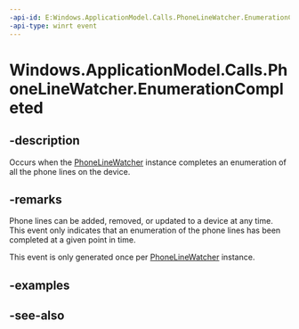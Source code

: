 ----api-id: E:Windows.ApplicationModel.Calls.PhoneLineWatcher.EnumerationCompleted
-api-type: winrt event
---<!-- Event syntaxpublic event Windows.Foundation.TypedEventHandler EnumerationCompleted<Windows.ApplicationModel.Calls.PhoneLineWatcher,  object>--># Windows.ApplicationModel.Calls.PhoneLineWatcher.EnumerationCompleted## -descriptionOccurs when the [PhoneLineWatcher](phonelinewatcher.md) instance completes an enumeration of all the phone lines on the device.## -remarksPhone lines can be added, removed, or updated to a device at any time. This event only indicates that an enumeration of the phone lines has been completed at a given point in time.This event is only generated once per [PhoneLineWatcher](phonelinewatcher.md) instance.## -examples## -see-also